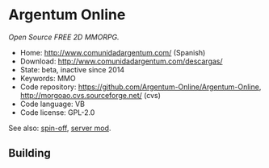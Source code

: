 # Argentum Online

_Open Source FREE 2D MMORPG._

- Home: http://www.comunidadargentum.com/ (Spanish)
- Download: http://www.comunidadargentum.com/descargas/
- State: beta, inactive since 2014
- Keywords: MMO
- Code repository: https://github.com/Argentum-Online/Argentum-Online, http://morgoao.cvs.sourceforge.net/ (cvs)
- Code language: VB
- Code license: GPL-2.0

See also: [spin-off](https://github.com/horacioMartinez/argentumonline.io), [server mod](https://sourceforge.net/projects/aoserverbyshura/).

## Building


